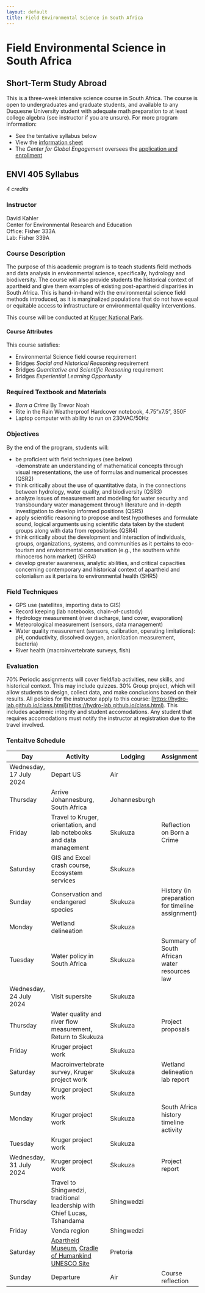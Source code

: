 ```yaml
---
layout: default
title: Field Environmental Science in South Africa
---
```

# Field Environmental Science in South Africa  
## Short-Term Study Abroad  
This is a three-week intensive science course in South Africa.  The course is open to undergraduates and graduate students, and available to any Duquesne University student with adequate math preparation to at least college algebra (see instructor if you are unsure).  For more program information:  
- See the tentative syllabus below  
- View the [information sheet](https://duq.box.com/s/7msosgk2z8nu759wyb06w5kpf8iip3jw)  
- The *Center for Global Engagement* oversees the [application and enrollment](https://www.duq.edu/academics/study-abroad)  

## ENVI 405 Syllabus  
*4 credits*  
### Instructor  
David Kahler  
Center for Environmental Research and Education  
Office: Fisher 333A  
Lab: Fisher 339A  

### Course Description
The purpose of this academic program is to teach students field methods and data analysis in environmental science, specifically, hydrology and biodiversity.  The course will also provide students the historical context of apartheid and give them examples of existing post-apartheid disparities in South Africa.  This is hand-in-hand with the environmental science field methods introduced, as it is marginalized populations that do not have equal or equitable access to infrastructure or environmental quality interventions.  

This course will be conducted at [Kruger National Park](https://tropicalstudies.org/portfolio/skukuza-research-station/).  

#### Course Attributes  
This course satisfies:  
- Environmental Science field course requirement  
- Bridges *Social and Historical Reasoning* requirement
- Bridges *Quantitative and Scientific Reasoning* requirement
- Bridges *Experiential Learning Opportunity*  

### Required Textbook and Materials  
- *Born a Crime* By Trevor Noah  
- Rite in the Rain Weatherproof Hardcover notebook, 4.75”x7.5”, 350F  
- Laptop computer with ability to run on 230VAC/50Hz  

### Objectives  
By the end of the program, students will:
- be proficient with field techniques (see below)  
-demonstrate an understanding of mathematical concepts through visual representations, the use of formulas and numerical processes (QSR2)  
-	think critically about the use of quantitative data, in the connections between hydrology, water quality, and biodiversity (QSR3)  
-	analyze issues of measurement and modeling for water security and transboundary water management through literature and in-depth investigation to develop informed positions (QSR5)  
-	apply scientific reasoning to propose and test hypotheses and formulate sound, logical arguments using scientific data taken by the student groups along with data from repositories (QSR4)  
-	think critically about the development and interaction of individuals, groups, organizations, systems, and communities as it pertains to eco-tourism and environmental conservation (e.g., the southern white rhinoceros horn market) (SHR4)  
-	develop greater awareness, analytic abilities, and critical capacities concerning contemporary and historical context of apartheid and colonialism as it pertains to environmental health (SHR5)  

### Field Techniques  
- GPS use (satellites, importing data to GIS)  
- Record keeping (lab notebooks, chain-of-custody)  
- Hydrology measurement (river discharge, land cover, evaporation)  
- Meteorological measurement (sensors, data management)  
- Water quality measurement (sensors, calibration, operating limitations): pH, conductivity, dissolved oxygen, anion/cation measurement, bacteria)  
- River health (macroinvertebrate surveys, fish)  

### Evaluation  
70% Periodic assignments will cover field/lab activities, new skills, and historical context.  This may include quizzes.
30% Group project, which will allow students to design, collect data, and make conclusions based on their results.
All policies for the instructor apply to this course: [https://hydro-lab.github.io/class.html](https://hydro-lab.github.io/class.html).  This includes academic integrity and student accomodations.  Any student that requires accomodations must notify the instructor at registration due to the travel involved.  

### Tentaitve Schedule  

|Day	                   |Activity                                                                 |Lodging       |Assignment |  
|------------------------|-------------------------------------------------------------------------|--------------|-----------|  
|Wednesday, 17 July 2024 |Depart US                                                                |Air	          |           |  
|Thursday                |Arrive Johannesburg, South Africa                                        |Johannesburgh |           |  
|Friday	                 |Travel to Kruger, orientation, and lab notebooks and data management     |Skukuza       |Reflection on Born a Crime |  
|Saturday	               |GIS and Excel crash course, Ecosystem services                           |Skukuza       |                           |  
|Sunday                  |Conservation and endangered species                                      |Skukuza       |History (in preparation for timeline assignment)|  
|Monday                  |Wetland delineation	                                                     |Skukuza	      |                                                |  
|Tuesday                 |Water policy in South Africa	                                           |Skukuza       |Summary of South African water resources law    |  
|Wednesday, 24 July 2024 |Visit supersite                                                          |Skukuza       |                                                |  
|Thursday                |Water quality and river flow measurement, Return to Skukuza              |Skukuza       |Project proposals                               |  
|Friday                  |Kruger project work                                                      |Skukuza       |                                                |  
|Saturday                |Macroinvertebrate survey, Kruger project work                            |Skukuza       |Wetland delineation lab report                  |  
|Sunday                  |Kruger project work                                                      |Skukuza       |                                                |  
|Monday                  |Kruger project work                                                      |Skukuza       |South Africa history timeline activity          |  
|Tuesday                 |Kruger project work                                                      |Skukuza       |                                                |  
|Wednesday, 31 July 2024 |Kruger project work                                                      |Skukuza       |Project report                                  |  
|Thursday	               |Travel to Shingwedzi, traditional leadership with Chief Lucas, Tshandama |Shingwedzi    |                                                |  
|Friday                  |Venda region                                                             |Shingwedzi    |                                                |  
|Saturday	               |[Apartheid Museum](https://www.apartheidmuseum.org/), [Cradle of Humankind UNESCO Site](https://www.maropeng.co.za/content/page/sterkfontein-caves) |Pretoria |           |  
|Sunday	                 |Departure                                                                |Air           |Course reflection                               |  

